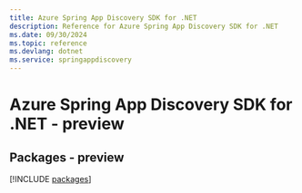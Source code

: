 ```yaml
---
title: Azure Spring App Discovery SDK for .NET
description: Reference for Azure Spring App Discovery SDK for .NET
ms.date: 09/30/2024
ms.topic: reference
ms.devlang: dotnet
ms.service: springappdiscovery
---
```

# Azure Spring App Discovery SDK for .NET - preview
## Packages - preview
[!INCLUDE [packages](spring-app-discovery-index.md)]